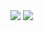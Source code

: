 <img src="https://github-readme-stats.vercel.app/api?username=DomDevs2000&show_icons=true&theme=radical"/>

<img src="https://github-readme-stats.vercel.app/api/top-langs/?username=DomDevs2000&layout=compact&show_icons=true&theme=radical"/>
